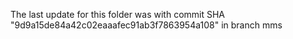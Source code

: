 The last update for this folder was with commit SHA "9d9a15de84a42c02eaaafec91ab3f7863954a108" in branch mms
